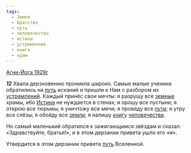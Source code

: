```yaml
---
tags:
  - Земля
  - Братство
  - путь
  - человечество
  - истина
  - устремление
  - книга
  - храм
---
```


[Агни-Йога 1929г](/agni/1929)

___12___
Хвала дерзновению проникла широко. Самые малые ученики обратились на [путь](/tag/#путь) исканий и пришли к Нам с разбором их [устремлений](/tag/#устремление). Каждый принёс свои мечты: я разрушу все [земные](/tag/#Земля) храмы, ибо [Истина](/tag/#истина) не нуждается в стенах; я орошу все пустыни; я открою все тюрьмы; я уничтожу все мечи; я проведу все [пути](/tag/#путь); я утру все слёзы; я обойду все [земли](/tag/#Земля); я напишу [книгу](/tag/#книга) [человечества](/tag/#человечество).   

Но самый маленький обратился к зажигающимся звёздам и сказал: «Здравствуйте, братья!», и в этом дерзании привета ушло его «я».   

Утвердится в этом дерзании привета [путь](/tag/#путь) Вселенной.